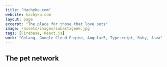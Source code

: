 ```yaml
---
title: "Hachyko.com"
website: hachyko.com
layout: page
excerpt: "The place for those that love pets"
image: /assets/images/subastageek.jpg
tags: [Firebase, React.js]
work: "Golang, Google Cloud Engine, Angular5, Typescript, Ruby, Java"
---
```


## The pet network ##

